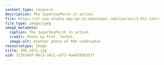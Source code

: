 ```yaml
---
content_type: resource
description: The SuperSeaPerch in action.
file: https://ol-ocw-studio-app-qa.s3.amazonaws.com/courses/2-011-introduction-to-ocean-science-and-engineering-spring-2006/722624d706133421a3724a4d2856257f_IMG_1672.jpg
file_type: image/jpeg
image_metadata:
  caption: The SuperSeaPerch in action.
  credit: Photo by Prof. Techet.
  image-alt: Another photo of ROV underwater.
resourcetype: Image
title: IMG_1672.jpg
uid: 722624d7-0613-3421-a372-4a4d2856257f
---
```


